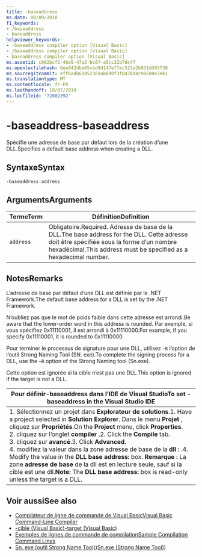 ```yaml
---
title: -baseaddress
ms.date: 08/09/2018
f1_keywords:
- /baseaddress
- baseaddress
helpviewer_keywords:
- -baseaddress compiler option [Visual Basic]
- /baseaddress compiler option [Visual Basic]
- baseaddress compiler option [Visual Basic]
ms.assetid: c982bcf2-46e5-47a2-bc8f-a5cc32b7dc47
ms.openlocfilehash: 6ee842dbe65cbd9d147e77ec523a2b031d303738
ms.sourcegitcommit: eff6adb61852369ab690f3f047818c90580e7eb1
ms.translationtype: MT
ms.contentlocale: fr-FR
ms.lasthandoff: 10/07/2019
ms.locfileid: "72002392"
---
```

# <a name="-baseaddress"></a><span data-ttu-id="2aff9-102">-baseaddress</span><span class="sxs-lookup"><span data-stu-id="2aff9-102">-baseaddress</span></span>
<span data-ttu-id="2aff9-103">Spécifie une adresse de base par défaut lors de la création d’une DLL.</span><span class="sxs-lookup"><span data-stu-id="2aff9-103">Specifies a default base address when creating a DLL.</span></span>  
  
## <a name="syntax"></a><span data-ttu-id="2aff9-104">Syntaxe</span><span class="sxs-lookup"><span data-stu-id="2aff9-104">Syntax</span></span>  
  
```console  
-baseaddress:address  
```  
  
## <a name="arguments"></a><span data-ttu-id="2aff9-105">Arguments</span><span class="sxs-lookup"><span data-stu-id="2aff9-105">Arguments</span></span>  
  
|<span data-ttu-id="2aff9-106">Terme</span><span class="sxs-lookup"><span data-stu-id="2aff9-106">Term</span></span>|<span data-ttu-id="2aff9-107">Définition</span><span class="sxs-lookup"><span data-stu-id="2aff9-107">Definition</span></span>|  
|---|---|  
|`address`|<span data-ttu-id="2aff9-108">Obligatoire.</span><span class="sxs-lookup"><span data-stu-id="2aff9-108">Required.</span></span> <span data-ttu-id="2aff9-109">Adresse de base de la DLL.</span><span class="sxs-lookup"><span data-stu-id="2aff9-109">The base address for the DLL.</span></span> <span data-ttu-id="2aff9-110">Cette adresse doit être spécifiée sous la forme d’un nombre hexadécimal.</span><span class="sxs-lookup"><span data-stu-id="2aff9-110">This address must be specified as a hexadecimal number.</span></span>|  
  
## <a name="remarks"></a><span data-ttu-id="2aff9-111">Notes</span><span class="sxs-lookup"><span data-stu-id="2aff9-111">Remarks</span></span>  
 <span data-ttu-id="2aff9-112">L’adresse de base par défaut d’une DLL est définie par le .NET Framework.</span><span class="sxs-lookup"><span data-stu-id="2aff9-112">The default base address for a DLL is set by the .NET Framework.</span></span>  
  
 <span data-ttu-id="2aff9-113">N’oubliez pas que le mot de poids faible dans cette adresse est arrondi.</span><span class="sxs-lookup"><span data-stu-id="2aff9-113">Be aware that the lower-order word in this address is rounded.</span></span> <span data-ttu-id="2aff9-114">Par exemple, si vous spécifiez 0x11110001, il est arrondi à 0x11110000.</span><span class="sxs-lookup"><span data-stu-id="2aff9-114">For example, if you specify 0x11110001, it is rounded to 0x11110000.</span></span>  
  
 <span data-ttu-id="2aff9-115">Pour terminer le processus de signature pour une DLL, utilisez `–R` l’option de l’outil Strong Naming Tool (SN. exe).</span><span class="sxs-lookup"><span data-stu-id="2aff9-115">To complete the signing process for a DLL, use the `–R` option of the Strong Naming tool (Sn.exe).</span></span>  
  
 <span data-ttu-id="2aff9-116">Cette option est ignorée si la cible n’est pas une DLL.</span><span class="sxs-lookup"><span data-stu-id="2aff9-116">This option is ignored if the target is not a DLL.</span></span>  
  
|<span data-ttu-id="2aff9-117">Pour définir-baseaddress dans l’IDE de Visual Studio</span><span class="sxs-lookup"><span data-stu-id="2aff9-117">To set -baseaddress in the Visual Studio IDE</span></span>|  
|---|  
|<span data-ttu-id="2aff9-118">1. Sélectionnez un projet dans **Explorateur de solutions**.</span><span class="sxs-lookup"><span data-stu-id="2aff9-118">1.  Have a project selected in **Solution Explorer**.</span></span> <span data-ttu-id="2aff9-119">Dans le menu **Projet** , cliquez sur **Propriétés**.</span><span class="sxs-lookup"><span data-stu-id="2aff9-119">On the **Project** menu, click **Properties**.</span></span> <br /><span data-ttu-id="2aff9-120">2. cliquez sur l’onglet **compiler** .</span><span class="sxs-lookup"><span data-stu-id="2aff9-120">2.  Click the **Compile** tab.</span></span><br /><span data-ttu-id="2aff9-121">3. cliquez sur **avancé**.</span><span class="sxs-lookup"><span data-stu-id="2aff9-121">3.  Click **Advanced**.</span></span><br /><span data-ttu-id="2aff9-122">4. modifiez la valeur dans la zone adresse de base de la **dll :** .</span><span class="sxs-lookup"><span data-stu-id="2aff9-122">4.  Modify the value in the **DLL base address:** box.</span></span> <span data-ttu-id="2aff9-123">**Remarque :**      La zone **adresse de base** de la dll est en lecture seule, sauf si la cible est une dll.</span><span class="sxs-lookup"><span data-stu-id="2aff9-123">**Note:**      The **DLL base address:** box is read-only unless the target is a DLL.</span></span>|  
  
## <a name="see-also"></a><span data-ttu-id="2aff9-124">Voir aussi</span><span class="sxs-lookup"><span data-stu-id="2aff9-124">See also</span></span>

- [<span data-ttu-id="2aff9-125">Compilateur de ligne de commande de Visual Basic</span><span class="sxs-lookup"><span data-stu-id="2aff9-125">Visual Basic Command-Line Compiler</span></span>](../../../visual-basic/reference/command-line-compiler/index.md)
- [<span data-ttu-id="2aff9-126">-cible (Visual Basic)</span><span class="sxs-lookup"><span data-stu-id="2aff9-126">-target (Visual Basic)</span></span>](../../../visual-basic/reference/command-line-compiler/target.md)
- [<span data-ttu-id="2aff9-127">Exemples de lignes de commande de compilation</span><span class="sxs-lookup"><span data-stu-id="2aff9-127">Sample Compilation Command Lines</span></span>](../../../visual-basic/reference/command-line-compiler/sample-compilation-command-lines.md)
- <span data-ttu-id="2aff9-128">[Sn. exe (outil Strong Name Tool)](../../../framework/tools/sn-exe-strong-name-tool.md))</span><span class="sxs-lookup"><span data-stu-id="2aff9-128">[Sn.exe (Strong Name Tool)](../../../framework/tools/sn-exe-strong-name-tool.md))</span></span>
